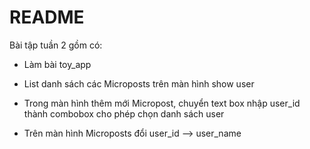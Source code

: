# README

Bài tập tuần 2 gồm có:

* Làm bài toy_app

* List danh sách các Microposts trên màn hình show user

* Trong màn hình thêm mới Micropost, chuyển text box nhập user_id thành combobox cho phép chọn danh sách user

* Trên màn hình Microposts đổi user_id --> user_name

